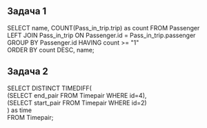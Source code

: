 ## Задача 1
SELECT name, COUNT(Pass_in_trip.trip) as count FROM Passenger  
LEFT JOIN  Pass_in_trip ON Passenger.id = Pass_in_trip.passenger  
GROUP BY Passenger.id HAVING count >= "1"  
ORDER BY count DESC, name;  
## Задача 2
SELECT DISTINCT TIMEDIFF(   
(SELECT end_pair FROM Timepair WHERE id=4),  
(SELECT start_pair FROM Timepair WHERE id=2)  
) as time  
FROM Timepair;  

